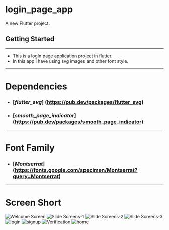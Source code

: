 # login_page_app

A new Flutter project.

## Getting Started
---
* This is a logIn page application project in flutter.
* In this app i have using svg images and other font style.
---
# Dependencies
* ### [_flutter_svg_] (https://pub.dev/packages/flutter_svg)
* ### [_smooth_page_indicator_] (https://pub.dev/packages/smooth_page_indicator)
---
# Font Family
* ### [_Montserrat_] (https://fonts.google.com/specimen/Montserrat?query=Montserrat)
---
# Screen Short
![Welcome Screen](https://github.com/vivek114jagani/simple-login-page-in-flutter/assets/139865144/88064ffa-e957-4976-afad-cf712cc36ff4)
![Slide Screens-1](https://github.com/vivek114jagani/simple-login-page-in-flutter/assets/139865144/fbecaf74-27bc-4d3f-8e4f-a02f2649a5d4)
![Slide Screens-2](https://github.com/vivek114jagani/simple-login-page-in-flutter/assets/139865144/edf5d6ba-7ddd-4082-9b37-5eb7e5d8e133)
![Slide Screens-3](https://github.com/vivek114jagani/simple-login-page-in-flutter/assets/139865144/69d65fca-6820-4669-8aa1-306cd3da610d)
![login](https://github.com/vivek114jagani/simple-login-page-in-flutter/assets/139865144/3dea4888-d7bc-4cbc-a441-b53cce7866d5)
![signup](https://github.com/vivek114jagani/simple-login-page-in-flutter/assets/139865144/7fa83638-0e3c-4823-af54-55d3e42a79f8)
![Verification](https://github.com/vivek114jagani/simple-login-page-in-flutter/assets/139865144/47fac387-73c2-448d-8ffd-46b1e227070b)
![home](https://github.com/vivek114jagani/simple-login-page-in-flutter/assets/139865144/d15b576b-267a-4f6f-aebf-b02a9fc2a631)
